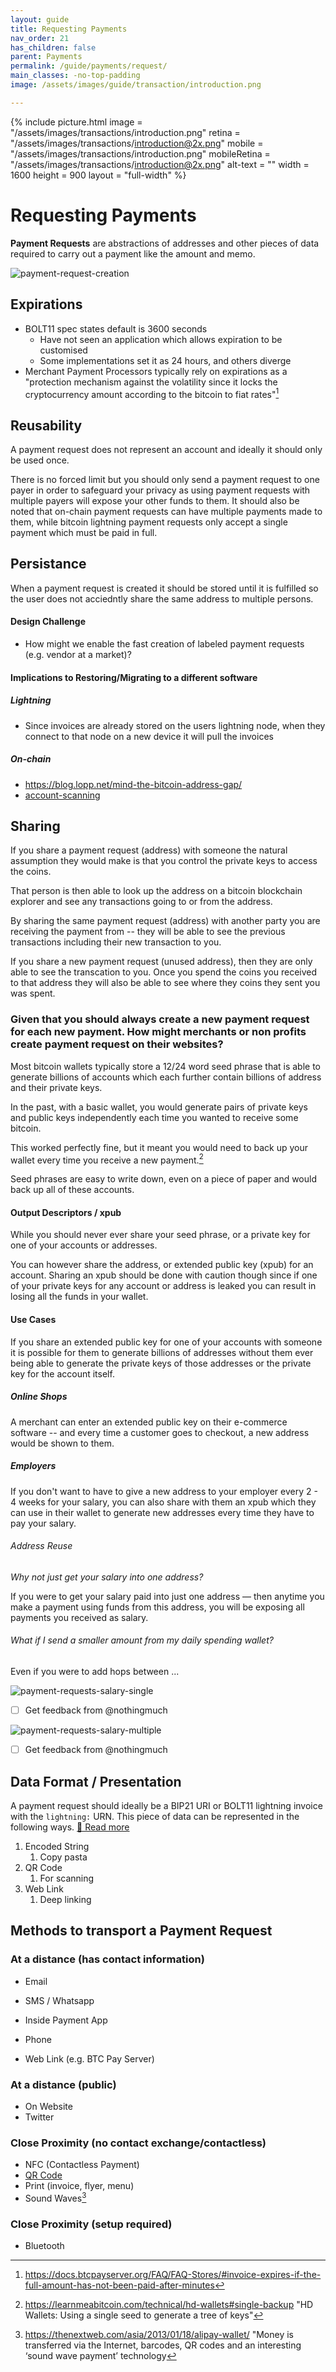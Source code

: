 ```yaml
---
layout: guide
title: Requesting Payments
nav_order: 21
has_children: false
parent: Payments
permalink: /guide/payments/request/
main_classes: -no-top-padding
image: /assets/images/guide/transaction/introduction.png

---
```


{% include picture.html
   image = "/assets/images/transactions/introduction.png"
   retina = "/assets/images/transactions/introduction@2x.png"
   mobile = "/assets/images/transactions/introduction.png"
   mobileRetina = "/assets/images/transactions/introduction@2x.png"
   alt-text = ""
   width = 1600
   height = 900
   layout = "full-width"
%}

# Requesting Payments

**Payment Requests** are abstractions of addresses and other pieces of data required to carry out a payment like the amount and memo.

![payment-request-creation](../../assets/images/payments/payment-request-creation.svg)

## Expirations

- BOLT11 spec states default is 3600 seconds 
  - Have not seen an application which allows expiration to be customised
  - Some implementations set it as 24 hours, and others diverge
- Merchant Payment Processors typically rely on expirations as a "protection mechanism against the volatility since it locks the cryptocurrency amount according to the bitcoin to fiat rates"[^4]

## Reusability

A payment request does not represent an account and ideally it should only be used once.

There is no forced limit but you should only send a payment request to one payer in order to safeguard your privacy as using payment requests with multiple payers will expose your other funds to them. It should also be noted that on-chain payment requests can have multiple payments made to them, while bitcoin lightning payment requests only accept a single payment which must be paid in full.

## Persistance

When a payment request is created it should be stored until it is fulfilled so the user does not acciedntly share the same address to multiple persons.

#### Design Challenge

- How might we enable the fast creation of labeled payment requests (e.g. vendor at a market)?

#### Implications to Restoring/Migrating to a different software

##### Lightning

- Since invoices are already stored on the users lightning node, when they connect to that node on a new device it will pull the invoices

##### On-chain

- https://blog.lopp.net/mind-the-bitcoin-address-gap/
- [account-scanning](./account-scanning.md)

## Sharing

If you share a payment request (address) with someone the natural assumption they would make is that you control the private keys to access the coins.

That person is then able to look up the address on a bitcoin blockchain explorer and see any transactions going to or from the address.

By sharing the same payment request (address) with another party you are receiving the payment from -- they will  be able to see the previous transactions including their new transaction to you.

If you share a new payment request (unused address), then they are only able to see the transcation to you. Once you spend the coins you received to that address they will also be able to see where they coins they sent you was spent.

### Given that you should always create a new payment request for each new payment. How might merchants or non profits create payment request on their websites? 

Most bitcoin wallets typically store a 12/24 word seed phrase that is able to generate billions of accounts which each further contain billions of address and their private keys.

In the past, with a basic wallet, you would generate pairs of private keys and public keys independently each time you wanted to receive some bitcoin.

This worked perfectly fine, but it meant you would need to back up your wallet every time you receive a new payment.[^1]

Seed phrases are easy to write down, even on a piece of paper and would back up all of these accounts.

#### Output Descriptors / xpub

While you should never ever share your seed phrase, or a private key for one of your accounts or addresses.

You can however share the address, or extended public key (xpub) for an account. Sharing an xpub should be done with caution though since if one of your private keys for any account or address is leaked you can result in losing all the funds in your wallet.

#### Use Cases

If you share an extended public key for one of your accounts with someone it is possible for them to generate billions of addresses without them ever being able to generate the private keys of those addresses or the private key for the account itself.

##### Online Shops

A merchant can enter an extended public key on their e-commerce software -- and every time a customer goes to checkout, a new address would be shown to them.

##### Employers

If you don't want to have to give a new address to your employer every 2 - 4 weeks for your salary, you can also share with them an xpub which they can use in their wallet to generate new addresses every time they have to pay your salary.

###### Address Reuse

*Why not just get your salary into one address?*

If you were to get your salary paid into just one address — then anytime you make a payment using funds from this address, you will be exposing all payments you received as salary.

###### What if I send a smaller amount from my daily spending wallet?

Even if you were to add hops between ... 

![payment-requests-salary-single](../../assets/images/payments/payment-requests-salary-single.svg)

- [ ] Get feedback from @nothingmuch

![payment-requests-salary-multiple](../../assets/images/payments/payment-requests-salary-multiple.svg)

- [ ] Get feedback from @nothingmuch

## Data Format / Presentation

A payment request should ideally be a BIP21 URI or BOLT11 lightning invoice with the `lightning:` URN. This piece of data can be represented in the following ways. [🔗 Read more](./qr-codes.md#uri-schemes)

1. Encoded String
   1. Copy pasta
2. QR Code
   1. For scanning
3. Web Link
   1. Deep linking

## Methods to transport a Payment Request

### At a distance (has contact information)

- Email
- SMS / Whatsapp
- Inside Payment App
- Phone

- Web Link (e.g. BTC Pay Server)

### At a distance (public)

- On Website
- Twitter

### Close Proximity (no contact exchange/contactless)

- NFC (Contactless Payment)
- [QR Code](./qr-codes.md)
- Print (invoice, flyer, menu)
- Sound Waves[^5]

### Close Proximity (setup required)

- Bluetooth

[^1]: https://learnmeabitcoin.com/technical/hd-wallets#single-backup "HD Wallets: Using a single seed to generate a tree of keys"
[^2]: https://learnmeabitcoin.com/technical/extended-keys "Extended Keys: Private keys and public keys that you can derive children from"
[^3]: https://blog.btcpayserver.org/payment-requests/
[^4]: https://docs.btcpayserver.org/FAQ/FAQ-Stores/#invoice-expires-if-the-full-amount-has-not-been-paid-after-minutes
[^5]: https://thenextweb.com/asia/2013/01/18/alipay-wallet/ "Money is transferred via the Internet, barcodes, QR codes and an interesting ‘sound wave payment’ technology
